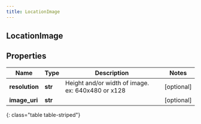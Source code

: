 ```yaml
---
title: LocationImage
---
```

## LocationImage

## Properties

|Name | Type | Description | Notes|
|------------ | ------------- | ------------- | -------------|
| **resolution** | **str** | Height and/or width of image. ex: 640x480 or x128 | [optional] |
| **image_uri** | **str** |  | [optional] |
{: class="table table-striped"}


